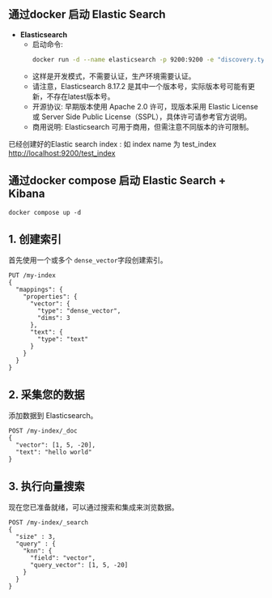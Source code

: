 ## 通过docker 启动 Elastic Search

- **Elasticsearch**
  - 启动命令:
    ```bash
    docker run -d --name elasticsearch -p 9200:9200 -e "discovery.type=single-node" -e "xpack.security.enabled=false" -e "ES_JAVA_OPTS=-Xms4g -Xmx4g" -e "xpack.security.enrollment.enabled=true" elasticsearch:8.17.2
    ```
  - 这样是开发模式，不需要认证，生产环境需要认证。
  - 请注意，Elasticsearch 8.17.2 是其中一个版本号，实际版本号可能有更新，不存在latest版本号。
  - 开源协议: 早期版本使用 Apache 2.0 许可，现版本采用 Elastic License 或 Server Side Public License（SSPL），具体许可请参考官方说明。
  - 商用说明: Elasticsearch 可用于商用，但需注意不同版本的许可限制。

已经创建好的Elastic search index :
如 index name 为 test_index
[http://localhost:9200/test_index](http://localhost:9200/test_index)


## 通过docker compose 启动 Elastic Search + Kibana

```
docker compose up -d
```


## 1. 创建索引

首先使用一个或多个 `dense_vector`字段创建索引。

```
PUT /my-index
{
  "mappings": {
    "properties": {
      "vector": {
        "type": "dense_vector",
        "dims": 3
      },
      "text": {
        "type": "text"
      }
    }
  }
}
```


## 2. 采集您的数据

添加数据到 Elasticsearch。

```
POST /my-index/_doc
{
  "vector": [1, 5, -20],
  "text": "hello world"
}
```


## 3. 执行向量搜索

现在您已准备就绪，可以通过搜索和集成来浏览数据。

```
POST /my-index/_search
{
  "size" : 3,
  "query" : {
    "knn": {
      "field": "vector",
      "query_vector": [1, 5, -20]
    }
  }
}
```
